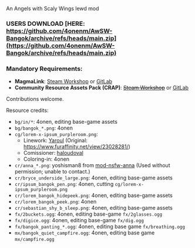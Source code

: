 An Angels with Scaly Wings lewd mod

### USERS DOWNLOAD [HERE: https://github.com/4onenm/AwSW-Bangok/archive/refs/heads/main.zip](https://github.com/4onenm/AwSW-Bangok/archive/refs/heads/main.zip)

### Mandatory Requirements:

+ **MagmaLink**: [Steam Workshop](https://steamcommunity.com/sharedfiles/filedetails/?id=2594080243) or [GitLab](https://gitlab.com/jakzie2/awsw-magmalink)
+ **Community Resource Assets Pack (CRAP)**: ~~[Steam Workshop]()~~ or [GitLab](https://gitlab.com/jakzie2/awsw-crap)

Contributions welcome.



Resource credits:
+ `bg/in/*`: 4onen, editing base-game assets
+ `bg/bangok_*.png`: 4onen
+ `cg/lorem-x-ipsum_purpleroom.png`:
    + Linework: [Yaroul](https://www.furaffinity.net/user/Yaroul/) (Original: https://www.furaffinity.net/view/23028281/)
    + Comissioner: [haloudoval](https://www.furaffinity.net/user/haloudoval)
    + Coloring-in: 4onen
+ `cr/anna_*.png`: yoshisman8 from [mod-nsfw-anna](https://github.com/AWSW-Modding/AWSW-Modtools/tree/mod-nsfw-anna) (Used without permission; unable to contact.)
+ `cr/bryce_underside_large.png`: 4onen, editing base-game assets
+ `cr/ipsum_bangok_pen.png`: 4onen, cutting `cg/lorem-x-ipsum_purpleroom.png`
+ `cr/lorem_bangok_hidepeek.png`: 4onen, editing base-game assets
+ `cr/lorem_bangok_peek.png`: 4onen
+ `cr/sebastian_shy_b_sleep.png`: 4onen, editing base-game assets
+ `fx/2buckets.ogg`: 4onen, editing base-game `fx/2glasses.ogg`
+ `fx/digice.ogg`: 4onen, editing base-game `fx/dig.ogg`
+ `fx/bangok_panting_*.ogg`: 4onen, editing base game `fx/breathing.ogg`
+ `mx/bangok_quiet_campfire.ogg`: 4onen, editing base game `mx/campfire.ogg`
